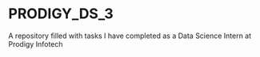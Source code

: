 # PRODIGY_DS_3
A repository filled with tasks I have completed as a Data Science Intern at Prodigy Infotech
